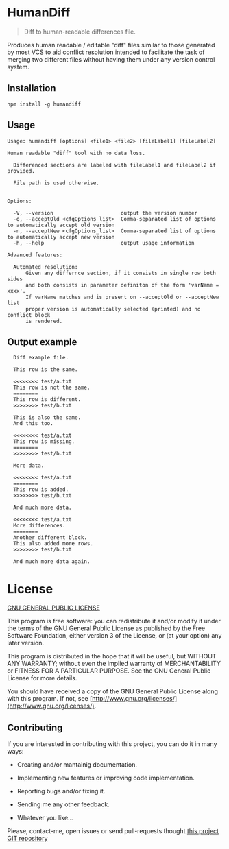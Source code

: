 HumanDiff
=========

> Diff to human-readable differences file.

Produces human readable / editable "diff" files similar to those generated by
most VCS to aid conflict resolution intended to facilitate the task of merging
two different files without having them under any version control system.


Installation
------------

    npm install -g humandiff


Usage
-----

    Usage: humandiff [options] <file1> <file2> [fileLabel1] [fileLabel2]

    Human readable "diff" tool with no data loss.

      Differenced sections are labeled with fileLabel1 and fileLabel2 if provided.

      File path is used otherwise.


    Options:

      -V, --version                      output the version number
      -o, --acceptOld <cfgOptions_list>  Comma-separated list of options to automatically accept old version
      -n, --acceptNew <cfgOptions_list>  Comma-separated list of options to automatically accept new version
      -h, --help                         output usage information

    Advanced features:

      Automated resolution:
          Given any differnce section, if it consists in single row both sides
          and both consists in parameter definiton of the form 'varName = xxxx'.
          If varName matches and is present on --acceptOld or --acceptNew list
          proper version is automatically selected (printed) and no conflict block
          is rendered.


Output example
--------------

      Diff example file.

      This row is the same.

      <<<<<<<< test/a.txt
      This row is not the same.
      ========
      This row is different.
      >>>>>>>> test/b.txt

      This is also the same.
      And this too.

      <<<<<<<< test/a.txt
      This row is missing.
      ========
      >>>>>>>> test/b.txt

      More data.

      <<<<<<<< test/a.txt
      ========
      This row is added.
      >>>>>>>> test/b.txt

      And much more data.

      <<<<<<<< test/a.txt
      More differences.
      ========
      Another different block.
      This also added more rows.
      >>>>>>>> test/b.txt

      And much more data again.




License
=======

[ GNU GENERAL PUBLIC LICENSE ](./LICENSE.txt)


This program is free software: you can redistribute it and/or modify
it under the terms of the GNU General Public License as published by
the Free Software Foundation, either version 3 of the License, or
(at your option) any later version.

This program is distributed in the hope that it will be useful,
but WITHOUT ANY WARRANTY; without even the implied warranty of
MERCHANTABILITY or FITNESS FOR A PARTICULAR PURPOSE.  See the
GNU General Public License for more details.

You should have received a copy of the GNU General Public License
along with this program.  If not, see [http://www.gnu.org/licenses/](http://www.gnu.org/licenses/).


<a name="contributing"></a>Contributing
---------------------------------------

If you are interested in contributing with this project, you can do it in many ways:

  * Creating and/or mantainig documentation.

  * Implementing new features or improving code implementation.

  * Reporting bugs and/or fixing it.
  
  * Sending me any other feedback.

  * Whatever you like...
    
Please, contact-me, open issues or send pull-requests thought [this project GIT repository](https://github.com/bitifet/humandiff)


